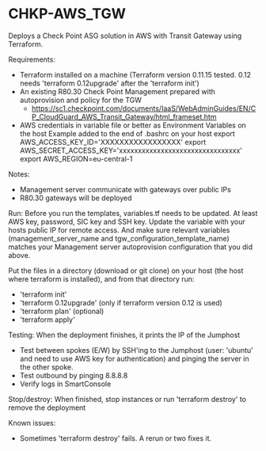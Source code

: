 # CHKP-AWS_TGW

Deploys a Check Point ASG solution in AWS with Transit Gateway using Terraform.

Requirements:
- Terraform installed on a machine (Terraform version 0.11.15 tested. 0.12 needs 'terraform 0.12upgrade' after the 'terraform init')
- An existing R80.30 Check Point Management prepared with autoprovision and policy for the TGW
    - https://sc1.checkpoint.com/documents/IaaS/WebAdminGuides/EN/CP_CloudGuard_AWS_Transit_Gateway/html_frameset.htm
- AWS credentials in variable file or better as Environment Variables on the host
    Example added to the end of .bashrc on your host
        export AWS_ACCESS_KEY_ID='XXXXXXXXXXXXXXXXX'
        export AWS_SECRET_ACCESS_KEY='xxxxxxxxxxxxxxxxxxxxxxxxxxxxxxxx'
        export AWS_REGION=eu-central-1

Notes:
- Management server communicate with gateways over public IPs
- R80.30 gateways will be deployed

Run:
Before you run the templates, variables.tf needs to be updated. At least AWS key, password, SIC key and SSH key. 
Update the variable with your hosts public IP for remote access. And make sure relevant variables (management_server_name and tgw_configuration_template_name) matches your Management server autoprovision configuration that you did above.

Put the files in a directory (download or git clone) on your host (the host where terraform is installed), and from that directory run:
- 'terraform init'
- 'terraform 0.12upgrade' (only if terraform version 0.12 is used)
- 'terraform plan' (optional)
- 'terraform apply'

Testing: When the deployment finishes, it prints the IP of the Jumphost

- Test between spokes (E/W) by SSH'ing to the Jumphost (user: 'ubuntu' and need to use AWS key for authentication) and pinging the server
in the other spoke.
- Test outbound by pinging 8.8.8.8
- Verify logs in SmartConsole

Stop/destroy: When finished, stop instances or run 'terraform destroy' to remove the deployment

Known issues:
- Sometimes 'terraform destroy' fails. A rerun or two fixes it.
